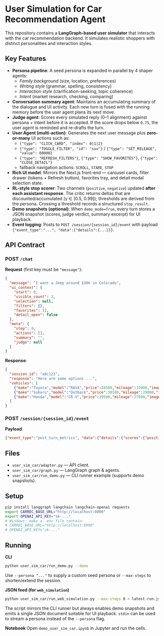 # User Simulation for Car Recommendation Agent

This repository contains a **LangGraph-based user simulator** that interacts with the car recommendation backend. It simulates realistic shoppers with distinct personalities and interaction styles.

## Key Features

- **Persona pipeline**: A seed persona is expanded in parallel by 4 shaper agents:
  - *Family background* (size, location, preferences)
  - *Writing style* (grammar, spelling, consistency)
  - *Interaction style* (clarification-seeking, topic coherence)
  - *Intent* (market research, checking, comparing)
- **Conversation summary agent**: Maintains an accumulating summary of the dialogue and UI activity. Each new turn is fused with the running memory before the user agent plans its next move.
- **Judge agent**: Scores every simulated reply (0–1 alignment) against persona + intent before it is accepted. If the score drops below `0.75`, the user agent is reminded and re-drafts the turn.
- **User Agent (multi-action)**: Generates the next user message plus **zero-or-many** UI actions such as:
  - `{"type": "CLICK_CARD", "index": 0|1|2}`
  - `{"type": "TOGGLE_FILTER", "id": "suv"}` / `{"type": "SET_MILEAGE", "value": 60000}`
  - `{"type": "REFRESH_FILTERS"}`, `{"type": "SHOW_FAVORITES"}`, `{"type": "CLOSE_DETAIL"}`
  - fallback navigation actions: `SCROLL`, `STARE`, `STOP`
- **Rich UI model**: Mirrors the Next.js front-end — carousel cards, filter drawer (tokens + Refresh button), favorites tray, and detail modal selection state.
- **RL-style stop scorer**: Two channels (`positive`, `negative`) updated **after each assistant response**. The critic returns deltas that are discounted/accumulated (γ ∈ [0.5, 0.99]); thresholds are derived from the persona. Crossing a threshold records a structured `stop_result`.
- **Demo snapshots (optional)**: When `demo_mode=True`, every turn stores a JSON snapshot (scores, judge verdict, summary excerpt) for UI playback.
- **Event logging**: Posts to `POST /session/{session_id}/event` with payload `{"event_type":"...", "data":{"details":{...}}}`.

## API Contract

### POST `/chat`

**Request** (first key must be `"message"`):

```json
{
  "message": "I want a Jeep around $30k in Colorado",
  "ui_context": {
    "start": 0,
    "visible_count": 3,
    "selection": null,
    "filters": {},
    "favorites": [],
    "detail_open": false
  },
  "meta": {
    "step": 0,
    "actions": [],
    "summary": "",
    "judge": null
  }
}
```

**Response**:

```json
{
  "session_id": "abc123",
  "response": "Here are some options ...",
  "vehicles": [
    {"make":"Toyota","model":"RAV4","price":28500,"mileage":32000,"image_url":"..."},
    {"make":"Subaru","model":"Outback","price":30100,"mileage":29000,"image_url":"..."},
    {"make":"Honda","model":"CR-V","price":29500,"mileage":27000,"image_url":"..."}
  ]
}
```

### POST `/session/{session_id}/event`

**Payload**:

```json
{"event_type":"post_turn_metrics", "data":{"details":{"scores":{"positive":0.41,"negative":0.18}, "step":3}}}
```

## Files

- `user_sim_car/adapter.py` — API client.
- `user_sim_car/graph.py` — LangGraph graph & agents.
- `user_sim_car/run_demo.py` — CLI runner example (supports demo snapshots).

## Setup

```bash
pip install langgraph langchain langchain-openai requests
export CARREC_BASE_URL="http://localhost:8000"
export OPENAI_API_KEY="sk-..."
# Windows: make a .env file contain:
# CARREC_BASE_URL="http://localhost:8000"
# OPENAI_API_KEY="sk-..."
```

## Running

**CLI**
```bash
python user_sim_car/run_demo.py --demo
```

Use `--persona "..."` to supply a custom seed persona or `--max-steps` to shorten/extend the session.

**JSON feed (for `web_simulation`)**
```bash
python user_sim_car/run_web_simulation.py --max-steps 8 > latest-run.json
```

The script mirrors the CLI runner but always enables demo snapshots and emits a
single JSON document suitable for UI playback. `stdin` can be used to stream a
persona instead of the `--persona` flag.

**Notebook**
Open `demo_user_sim_car.ipynb` in Jupyter and run the cells.
